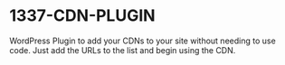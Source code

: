 # 1337-CDN-PLUGIN
WordPress Plugin to add your CDNs to your site without needing to use code. Just add the URLs to the list and begin using the CDN.
